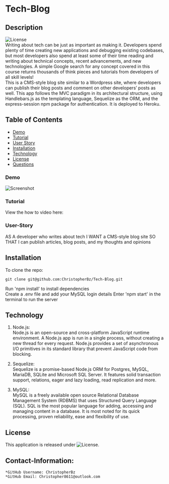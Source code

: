 # Tech-Blog

## Description
  ![License](https://img.shields.io/badge/License-MIT-blue.svg "License Badge")  
Writing about tech can be just as important as making it. Developers spend plenty of time creating new applications and debugging existing codebases, but most developers also spend at least some of their time reading and writing about technical concepts, recent advancements, and new technologies. A simple Google search for any concept covered in this course returns thousands of think pieces and tutorials from developers of all skill levels!  
This is a CMS-style blog site similar to a Wordpress site, where developers can publish their blog posts and comment on other developers’ posts as well. This app follows the MVC paradigm in its architectural structure, using Handlebars.js as the templating language, Sequelize as the ORM, and the express-session npm package for authentication. It is deployed to Heroku.


## Table of Contents
- [Demo](#Demo)
- [Tutorial](#Tutorial)
- [User Story](#User-Story)
- [Installation](#installation)
- [Technology](#technology)
- [License](#license)
- [Questions](#Contact-Information)  

### Demo
![Screenshot]()

### Tutorial
View the how to video here: 

### User-Story
AS A developer who writes about tech
I WANT a CMS-style blog site
SO THAT I can publish articles, blog posts, and my thoughts and opinions 


## Installation

To clone the repo:
```
git clone git@github.com:ChristopherBz/Tech-Blog.git
``` 
Run 'npm install' to install dependencies  
Create a .env file and add your MySQL login details 
Enter 'npm start' in the terminal to run the server

## Technology

1. Node.js:  
Node.js is an open-source and cross-platform JavaScript runtime environment.
A Node.js app is run in a single process, without creating a new thread for every request.
Node.js provides a set of asynchronous I/O primitives in its standard library that prevent JavaScript code from blocking.

2. Sequelize:  
Sequelize is a promise-based Node.js ORM for Postgres, MySQL, MariaDB, SQLite and Microsoft SQL Server. It features solid transaction support, relations, eager and lazy loading, read replication and more.

3. MySQL:  
MySQL is a freely available open source Relational Database Management System (RDBMS) that uses Structured Query Language (SQL). SQL is the most popular language for adding, accessing and managing content in a database. It is most noted for its quick processing, proven reliability, ease and flexibility of use.

## License

This application is released under ![License](https://img.shields.io/badge/License-MIT-blue.svg "License Badge").


## Contact-Information:
    *GitHub Username: ChristopherBz
    *GitHub Email: Christopher8611@outlook.com
